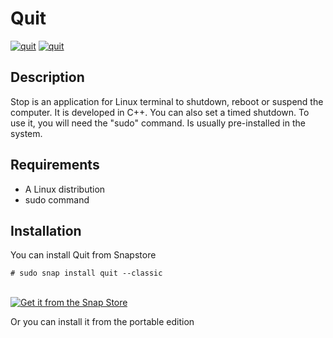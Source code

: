 # Quit

[![quit](https://snapcraft.io/quit/badge.svg)](https://snapcraft.io/quit)
[![quit](https://snapcraft.io/quit/trending.svg?name=0)](https://snapcraft.io/quit)

## Description
Stop is an application for Linux terminal to shutdown, reboot or suspend the computer. It is developed in C++. You can also set a timed shutdown. To use it, you will need the "sudo" command. Is usually pre-installed in the system. 

## Requirements

- A Linux distribution
- sudo command
## Installation

You can install Quit from Snapstore 
```shell
# sudo snap install quit --classic
```
<br>
<a href="https://snapcraft.io/quit">
  <img alt="Get it from the Snap Store" src="https://snapcraft.io/static/images/badges/en/snap-store-black.svg" />
</a>
<br>

Or you can install it from the portable edition


